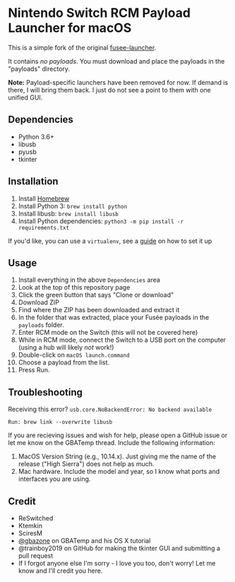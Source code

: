 # Nintendo Switch RCM Payload Launcher for macOS

This is a simple fork of the original [fusee-launcher](https://github.com/reswitched/fusee-launcher).

It contains _no payloads_. You must download and place the payloads in the "payloads" directory.

**Note:** Payload-specific launchers have been removed for now. If demand is there, I will bring them back. I just do not see a point to them with one unified GUI.

## Dependencies

- Python 3.6+
- libusb
- pyusb
- tkinter

## Installation

1. Install [Homebrew](https://brew.sh)
2. Install Python 3: `brew install python`
3. Install libusb: `brew install libusb`
4. Install Python dependencies: `python3 -m pip install -r requirements.txt`

If you'd like, you can use a `virtualenv`, see a [guide](https://www.pythoncentral.io/how-to-install-virtualenv-python/) on how to set it up

## Usage

1. Install everything in the above `Dependencies` area
2. Look at the top of this repository page
3. Click the green button that says "Clone or download"
4. Download ZIP
5. Find where the ZIP has been downloaded and extract it
6. In the folder that was extracted, place your Fusée payloads in the `payloads` folder.
7. Enter RCM mode on the Switch (this will not be covered here)
8. While in RCM mode, connect the Switch to a USB port on the computer (using a hub will likely _not_ work!)
9. Double-click on `macOS launch.command`
10. Choose a payload from the list.
11. Press Run.

## Troubleshooting

Receiving this error? `usb.core.NoBackendError: No backend available`

    Run: brew link --overwrite libusb

If you are recieving issues and wish for help, please open a GitHub issue or let me know on the GBATemp thread.
Include the following information:

1. MacOS Version String (e.g., 10.14.x). Just giving me the name of the release ("High Sierra") does not help as much.
2. Mac hardware. Include the model and year, so I know what ports and interfaces you are using.

## Credit

- ReSwitched
- Ktemkin
- SciresM
- [@gbazone](https://gbatemp.net/members/gbazone.350058/) on GBATemp and his OS X tutorial
- @trainboy2019 on GitHub for making the tkinter GUI and submitting a pull request
- If I forgot anyone else I'm sorry - I love you too, don't worry! Let me know and I'll credit you here.
